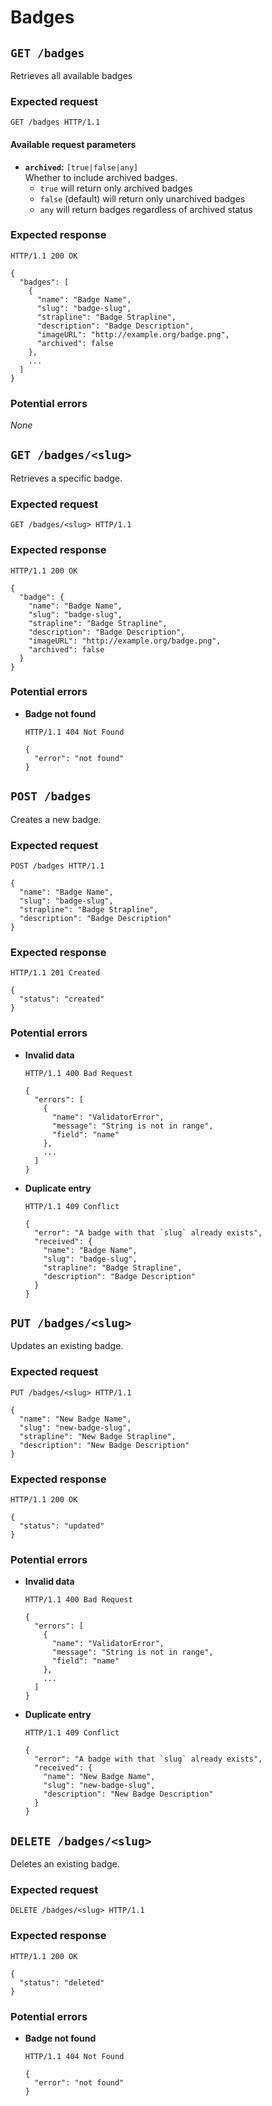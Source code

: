 # Badges

## `GET /badges`

Retrieves all available badges

### Expected request

```
GET /badges HTTP/1.1
```

#### Available request parameters

* **`archived`:** `[true|false|any]`  
  Whether to include archived badges.
  * `true` will return only archived badges
  * `false` (default) will return only unarchived badges
  * `any` will return badges regardless of archived status

### Expected response

```
HTTP/1.1 200 OK

{
  "badges": [
    {
      "name": "Badge Name",
      "slug": "badge-slug",
      "strapline": "Badge Strapline",
      "description": "Badge Description",
      "imageURL": "http://example.org/badge.png",
      "archived": false
    },
    ...
  ]
}
```

### Potential errors

*None*

## `GET /badges/<slug>`

Retrieves a specific badge.

### Expected request

```
GET /badges/<slug> HTTP/1.1
```

### Expected response

```
HTTP/1.1 200 OK

{
  "badge": {
    "name": "Badge Name",
    "slug": "badge-slug",
    "strapline": "Badge Strapline",
    "description": "Badge Description",
    "imageURL": "http://example.org/badge.png",
    "archived": false
  }
}
```

### Potential errors

* **Badge not found**

  ```
  HTTP/1.1 404 Not Found
  
  {
    "error": "not found"
  }
  ```

## `POST /badges`

Creates a new badge.

### Expected request

```
POST /badges HTTP/1.1

{
  "name": "Badge Name",
  "slug": "badge-slug",
  "strapline": "Badge Strapline",
  "description": "Badge Description"
}
```

### Expected response

```
HTTP/1.1 201 Created

{
  "status": "created"
}
```

### Potential errors

* **Invalid data**
  
  ```
  HTTP/1.1 400 Bad Request
  
  {
    "errors": [
      {
        "name": "ValidatorError",
        "message": "String is not in range",
        "field": "name"
      },
      ...
    ]
  }
  ```

* **Duplicate entry**
  
  ```
  HTTP/1.1 409 Conflict
  
  {
    "error": "A badge with that `slug` already exists",
    "received": {
      "name": "Badge Name",
      "slug": "badge-slug",
      "strapline": "Badge Strapline",
      "description": "Badge Description"
    }
  }
  ```

## `PUT /badges/<slug>`

Updates an existing badge.

### Expected request

```
PUT /badges/<slug> HTTP/1.1

{
  "name": "New Badge Name",
  "slug": "new-badge-slug",
  "strapline": "New Badge Strapline",
  "description": "New Badge Description"
}
```

### Expected response

```
HTTP/1.1 200 OK

{
  "status": "updated"
}
```

### Potential errors

* **Invalid data**
  
  ```
  HTTP/1.1 400 Bad Request
  
  {
    "errors": [
      {
        "name": "ValidatorError",
        "message": "String is not in range",
        "field": "name"
      },
      ...
    ]
  }
  ```

* **Duplicate entry**
  
  ```
  HTTP/1.1 409 Conflict
  
  {
    "error": "A badge with that `slug` already exists",
    "received": {
      "name": "New Badge Name",
      "slug": "new-badge-slug",
      "description": "New Badge Description"
    }
  }
  ```

## `DELETE /badges/<slug>`

Deletes an existing badge.

### Expected request

```
DELETE /badges/<slug> HTTP/1.1
```

### Expected response

```
HTTP/1.1 200 OK

{
  "status": "deleted"
}
```

### Potential errors

* **Badge not found**

  ```
  HTTP/1.1 404 Not Found
  
  {
    "error": "not found"
  }
  ```
